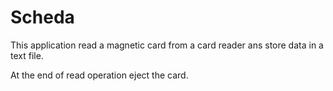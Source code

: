 # Scheda
This application read a magnetic card from a card reader ans store data in a text file.

At the end of read operation eject the card.
